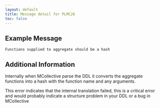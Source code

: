 ```yaml
---
layout: default
title: Message detail for PLMC26
toc: false
---
```


Example Message
---------------

    Functions supplied to aggregate should be a hash

Additional Information
----------------------

Internally when MCollective parse the DDL it converts the aggregate functions into a hash with the function name and any arguments.

This error indicates that the internal translation failed, this is a critical error and would probably indicate a structure problem in your DDL or a bug in MCollective
